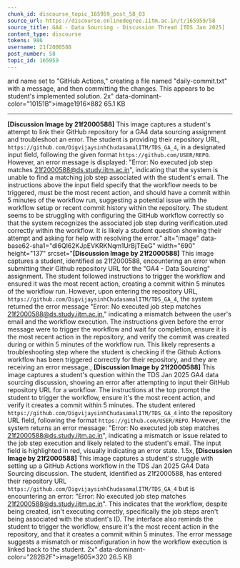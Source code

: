 ```yaml
---
chunk_id: discourse_topic_165959_post_58_03
source_url: https://discourse.onlinedegree.iitm.ac.in/t/165959/58
source_title: GA4 - Data Sourcing - Discussion Thread [TDS Jan 2025]
content_type: discourse
tokens: 986
username: 21f2000588
post_number: 58
topic_id: 165959
---
```


 and name set to "GitHub Actions," creating a file named "daily-commit.txt" with a message, and then committing the changes. This appears to be student's implemented solution. 2x" data-dominant-color="10151B">image1916×882 65.1 KB

---

**[Discussion Image by 21f2000588]** This image captures a student's attempt to link their GitHub repository for a GA4 data sourcing assignment and troubleshoot an error. The student is providing their repository URL, `https://github.com/DigvijaysinhChudasamalITM/TDS_GA_4`, in a designated input field, following the given format `https://github.com/USER/REPO`. However, an error message is displayed: "Error: No executed job step matches 21f2000588@ds.study.iitm.ac.in", indicating that the system is unable to find a matching job step associated with the student's email. The instructions above the input field specify that the workflow needs to be triggered, must be the most recent action, and should have a commit within 5 minutes of the workflow run, suggesting a potential issue with the workflow setup or recent commit history within the repository. The student seems to be struggling with configuring the GitHub workflow correctly so that the system recognizes the associated job step during verification.uted correctly within the workflow. It is likely a student question showing their attempt and asking for help with resolving the error." alt="image" data-base62-sha1="dl6Ql62KJpEVKRKNqm1UrBjTEeG" width="690" height="137" srcset="**[Discussion Image by 21f2000588]** This image captures a student, identified as 21f2000588, encountering an error when submitting their Github repository URL for the "GA4 - Data Sourcing" assignment. The student followed instructions to trigger the workflow and ensured it was the most recent action, creating a commit within 5 minutes of the workflow run. However, upon entering the repository URL, `https://github.com/DigvijaysinhChudasamalITM/TDS_GA_4`, the system returned the error message "Error: No executed job step matches 21f2000588@ds.study.iitm.ac.in," indicating a mismatch between the user's email and the workflow execution. The instructions given before the error message were to trigger the workflow and wait for completion, ensure it is the most recent action in the repository, and verify the commit was created during or within 5 minutes of the workflow run. This likely represents a troubleshooting step where the student is checking if the Github Actions workflow has been triggered correctly for their repository, and they are receiving an error message., **[Discussion Image by 21f2000588]** This image captures a student's question within the TDS Jan 2025 GA4 data sourcing discussion, showing an error after attempting to input their GitHub repository URL for a workflow. The instructions at the top prompt the student to trigger the workflow, ensure it's the most recent action, and verify it creates a commit within 5 minutes. The student entered `https://github.com/DigvijaysinhChudasamalITM/TDS_GA_4` into the repository URL field, following the format `https://github.com/USER/REPO`. However, the system returns an error message: "Error: No executed job step matches 21f2000588@ds.study.iitm.ac.in", indicating a mismatch or issue related to the job step execution and likely related to the student's email. The input field is highlighted in red, visually indicating an error state. 1.5x, **[Discussion Image by 21f2000588]** This image captures a student's struggle with setting up a GitHub Actions workflow in the TDS Jan 2025 GA4 Data Sourcing discussion. The student, identified as 21f2000588, has entered their repository URL `https://github.com/DigvijaysinhChudasamalITM/TDS_GA_4` but is encountering an error: "Error: No executed job step matches 21f2000588@ds.study.iitm.ac.in". This indicates that the workflow, despite being created, isn't executing correctly, specifically the job steps aren't being associated with the student's ID. The interface also reminds the student to trigger the workflow, ensure it's the most recent action in the repository, and that it creates a commit within 5 minutes. The error message suggests a mismatch or misconfiguration in how the workflow execution is linked back to the student. 2x" data-dominant-color="282B2F">image1605×320 26.5 KB
